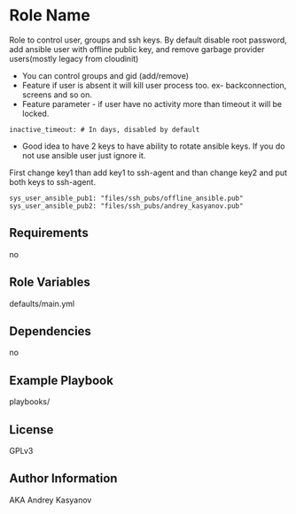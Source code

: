 Role Name
=========

Role to control user, groups and ssh keys. By default disable root password, add ansible user with offline public key, and remove garbage provider users(mostly legacy from cloudinit) 

* You can control groups and gid (add/remove)
* Feature if user is absent it will kill user process too. ex- backconnection, screens and so on.
* Feature parameter - if user have no activity more than timeout it will be locked.

```
inactive_timeout: # In days, disabled by default
```

* Good idea to have 2 keys to have ability to rotate ansible keys. If you do not use ansible user just ignore it.  
  
First change key1 than add key1 to ssh-agent and than change key2 and put both keys to ssh-agent.

```
sys_user_ansible_pub1: "files/ssh_pubs/offline_ansible.pub"
sys_user_ansible_pub2: "files/ssh_pubs/andrey_kasyanov.pub"
```

Requirements
------------

no

Role Variables
--------------

defaults/main.yml

Dependencies
------------

no

Example Playbook
----------------

playbooks/

License
-------

GPLv3

Author Information
------------------

AKA Andrey Kasyanov
